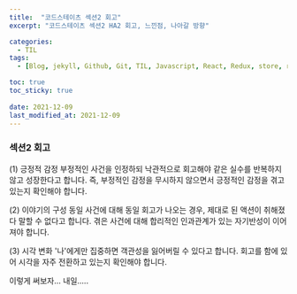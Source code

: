 ```yaml
---
title:  "코드스테이츠 섹션2 회고"
excerpt: "코드스테이츠 섹션2 HA2 회고, 느낀점, 나아갈 방향"

categories:
  - TIL
tags:
  - [Blog, jekyll, Github, Git, TIL, Javascript, React, Redux, store, reducer, HA, HA2, codestates, ]

toc: true
toc_sticky: true
 
date: 2021-12-09
last_modified_at: 2021-12-09
---
```


### 섹션2 회고

(1) 긍정적 감정
부정적인 사건을 인정하되 낙관적으로 회고해야 같은 실수를 반복하지 않고 성장한다고 합니다.
즉, 부정적인 감정을 무시하지 않으면서 긍정적인 감정을 겪고 있는지 확인해야 합니다.

(2) 이야기의 구성
동일 사건에 대해 동일 회고가 나오는 경우, 제대로 된 액션이 취해졌다 말할 수 없다고 합니다.
겪은 사건에 대해 합리적인 인과관계가 있는 자기반성이 이어져야 합니다.

(3) 시각 변화
'나'에게만 집중하면 객관성을 잃어버릴 수 있다고 합니다.
회고를 함에 있어 시각을 자주 전환하고 있는지 확인해야 합니다.

이렇게 써보자... 내일.....